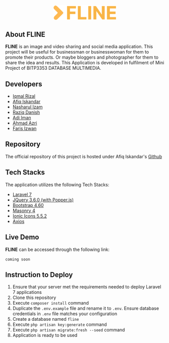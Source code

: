 <br/>
<br/>
<p align="center"><img src="public\assets\images\logo\logo.png" width="200"></p>


## About FLINE
**FLINE** is an image and video sharing and social media application.
This project will be useful for businessman or businesswoman for them to promote their products.
Or maybe bloggers and photographer for them to share the idea and results.
This Application is developed in fulfilment of Mini Project of BITP3353 DATABASE MULTIMEDIA.


## Developers
- [Iqmal Rizal](https://github.com/iqmalriz)
- [Afiq Iskandar](https://github.com/afiq101)
- [Nasharul Izam](https://github.com/ijmmni99)
- [Raziq Danish](https://github.com/ahmdraziq)
- [Adi Iman](https://github.com/adimixx)
- [Ahmad Azri](https://github.com/Azri99)
- [Faris Izwan](https://github.com/Faris37)

## Repository
The official repository of this project is hosted under Afiq Iskandar's [Github](https://github.com/afiq101/fline)


## Tech Stacks
The application utilizes the following Tech Stacks: 
- [Laravel 7](https://laravel.com/docs/7.x)
- [JQuery 3.6.0 (with Popper.js)](https://jquery.com/)
- [Bootstrap 4.60](https://getbootstrap.com/docs/4.6/getting-started/introduction/)
- [Masonry 4](https://masonry.desandro.com/)
- [Ionic Icons 5.5.2](https://ionic.io/ionicons)
- [Axios](https://github.com/axios/axios)


## Live Demo
**FLINE** can be accessed through the following link:

```
coming soon
```

## Instruction to Deploy
1. Ensure that your server met the requirements needed to deploy Laravel 7 applications
2. Clone this repository
3. Execute ```composer install``` command
4. Duplicate the ```.env.example``` file and rename it to ```.env```. Ensure database credentials in ```.env``` file matches your configuration
5. Create a database named ```fline```
6. Execute ```php artisan key:generate``` command
7. Execute ```php artisan migrate:fresh --seed``` command
8. Application is ready to be used


